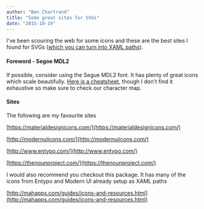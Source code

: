 ```yaml
---
author: "Ben Chartrand"
title: "Some great sites for SVGs"
date: "2015-10-19"
---
```


I've been scouring the web for some icons and these are the best sites I found for SVGs ([which you can turn into XAML paths](http://liftcodeplay.com/2015/09/14/converting-vectorsvg-images-into-xaml/)).

#### Foreword - Segoe MDL2

If possible, consider using the Segue MDL2 font. It has plenty of great icons which scale beautifully. [Here is a cheatsheet](http://modernicons.io/segoe-mdl2/cheatsheet/), though I don't find it exhaustive so make sure to check our character map.

#### Sites

The following are my favourite sites

[https://materialdesignicons.com/](https://materialdesignicons.com/)

[http://modernuiicons.com/](http://modernuiicons.com/)

[http://www.entypo.com/](http://www.entypo.com/)

[https://thenounproject.com/](https://thenounproject.com/)

I would also recommend you checkout this package. It has many of the icons from Entypo and Modern UI already setup as XAML paths

[http://mahapps.com/guides/icons-and-resources.html](http://mahapps.com/guides/icons-and-resources.html)
